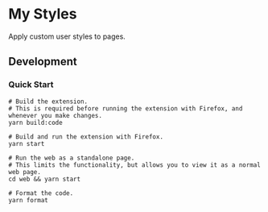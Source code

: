 # My Styles

Apply custom user styles to pages.

## Development

### Quick Start

```shell
# Build the extension.
# This is required before running the extension with Firefox, and whenever you make changes.
yarn build:code

# Build and run the extension with Firefox.
yarn start

# Run the web as a standalone page.
# This limits the functionality, but allows you to view it as a normal web page.
cd web && yarn start

# Format the code.
yarn format
```
